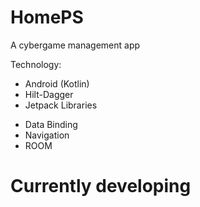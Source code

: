 # HomePS
A cybergame management app

Technology: 
- Android (Kotlin)
- Hilt-Dagger
- Jetpack Libraries
+ Data Binding
+ Navigation
+ ROOM


# Currently developing
